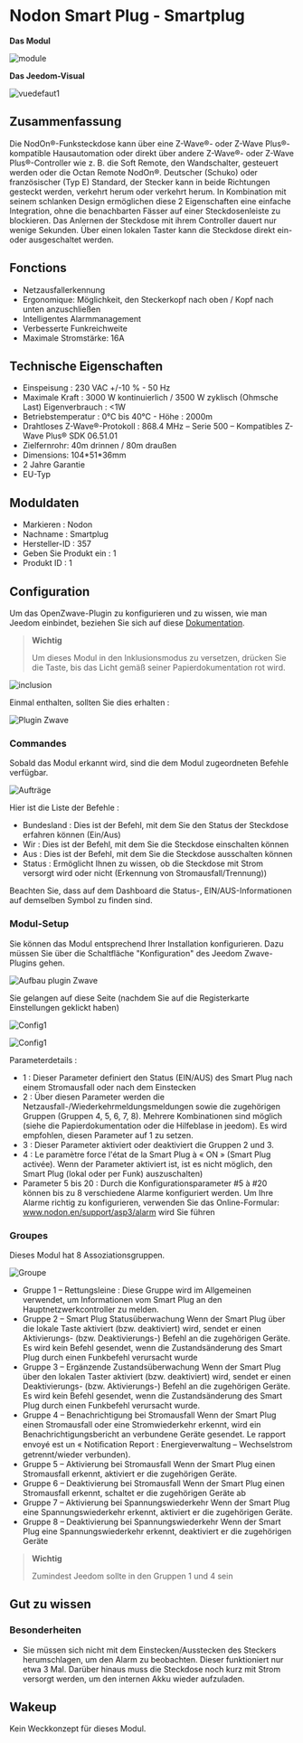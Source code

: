 # Nodon Smart Plug - Smartplug

**Das Modul**

![module](images/nodon.smartplug/module.jpg)

**Das Jeedom-Visual**

![vuedefaut1](images/nodon.smartplug/vuedefaut1.jpg)

## Zusammenfassung

Die NodOn®-Funksteckdose kann über eine Z-Wave®- oder Z-Wave Plus®-kompatible Hausautomation oder direkt über andere Z-Wave®- oder Z-Wave Plus®-Controller wie z. B. die Soft Remote, den Wandschalter, gesteuert werden oder die Octan Remote NodOn®. Deutscher (Schuko) oder französischer (Typ E) Standard, der Stecker kann in beide Richtungen gesteckt werden, verkehrt herum oder verkehrt herum. In Kombination mit seinem schlanken Design ermöglichen diese 2 Eigenschaften eine einfache Integration, ohne die benachbarten Fässer auf einer Steckdosenleiste zu blockieren. Das Anlernen der Steckdose mit ihrem Controller dauert nur wenige Sekunden. Über einen lokalen Taster kann die Steckdose direkt ein- oder ausgeschaltet werden.

## Fonctions

-   Netzausfallerkennung
-   Ergonomique: Möglichkeit, den Steckerkopf nach oben / Kopf nach unten anzuschließen
-   Intelligentes Alarmmanagement
-   Verbesserte Funkreichweite
-   Maximale Stromstärke: 16A

## Technische Eigenschaften

-   Einspeisung : 230 VAC +/-10 % - 50 Hz
-   Maximale Kraft : 3000 W kontinuierlich / 3500 W zyklisch (Ohmsche Last) Eigenverbrauch : &lt;1W
-   Betriebstemperatur : 0°C bis 40°C - Höhe : 2000m
-   Drahtloses Z-Wave®-Protokoll : 868.4 MHz – Serie 500 – Kompatibles Z-Wave Plus® SDK 06.51.01
-   Zielfernrohr: 40m drinnen / 80m draußen
-   Dimensions: 104\*51\*36mm
-   2 Jahre Garantie
-   EU-Typ

## Moduldaten

-   Markieren : Nodon
-   Nachname : Smartplug
-   Hersteller-ID : 357
-   Geben Sie Produkt ein : 1
-   Produkt ID : 1

## Configuration

Um das OpenZwave-Plugin zu konfigurieren und zu wissen, wie man Jeedom einbindet, beziehen Sie sich auf diese [Dokumentation](https://doc.jeedom.com/de_DE/plugins/automation%20protocol/openzwave/).

> **Wichtig**
>
> Um dieses Modul in den Inklusionsmodus zu versetzen, drücken Sie die Taste, bis das Licht gemäß seiner Papierdokumentation rot wird.

![inclusion](images/nodon.smartplug/inclusion.jpg)

Einmal enthalten, sollten Sie dies erhalten :

![Plugin Zwave](images/nodon.smartplug/information.jpg)

### Commandes

Sobald das Modul erkannt wird, sind die dem Modul zugeordneten Befehle verfügbar.

![Aufträge](images/nodon.smartplug/commandes.jpg)

Hier ist die Liste der Befehle :

-   Bundesland : Dies ist der Befehl, mit dem Sie den Status der Steckdose erfahren können (Ein/Aus)
-   Wir : Dies ist der Befehl, mit dem Sie die Steckdose einschalten können
-   Aus : Dies ist der Befehl, mit dem Sie die Steckdose ausschalten können
-   Status : Ermöglicht Ihnen zu wissen, ob die Steckdose mit Strom versorgt wird oder nicht (Erkennung von Stromausfall/Trennung))

Beachten Sie, dass auf dem Dashboard die Status-, EIN/AUS-Informationen auf demselben Symbol zu finden sind.

### Modul-Setup

Sie können das Modul entsprechend Ihrer Installation konfigurieren. Dazu müssen Sie über die Schaltfläche "Konfiguration" des Jeedom Zwave-Plugins gehen.

![Aufbau plugin Zwave](images/plugin/bouton_configuration.jpg)

Sie gelangen auf diese Seite (nachdem Sie auf die Registerkarte Einstellungen geklickt haben)

![Config1](images/nodon.smartplug/config1.jpg)

![Config1](images/nodon.smartplug/config2.jpg)

Parameterdetails :

-   1 : Dieser Parameter definiert den Status (EIN/AUS) des Smart Plug nach einem Stromausfall oder nach dem Einstecken
-   2 : Über diesen Parameter werden die Netzausfall-/Wiederkehrmeldungsmeldungen sowie die zugehörigen Gruppen (Gruppen 4, 5, 6, 7, 8). Mehrere Kombinationen sind möglich (siehe die Papierdokumentation oder die Hilfeblase in jeedom). Es wird empfohlen, diesen Parameter auf 1 zu setzen.
-   3 : Dieser Parameter aktiviert oder deaktiviert die Gruppen 2 und 3.
-   4 : Le paramètre force l'état de la Smart Plug à « ON » (Smart Plug activée). Wenn der Parameter aktiviert ist, ist es nicht möglich, den Smart Plug (lokal oder per Funk) auszuschalten)
-   Parameter 5 bis 20 : Durch die Konfigurationsparameter \#5 à \#20 können bis zu 8 verschiedene Alarme konfiguriert werden. Um Ihre Alarme richtig zu konfigurieren, verwenden Sie das Online-Formular: www.nodon.en/support/asp3/alarm wird Sie führen

### Groupes

Dieses Modul hat 8 Assoziationsgruppen.

![Groupe](images/nodon.smartplug/groupe.jpg)

-   Gruppe 1 – Rettungsleine : Diese Gruppe wird im Allgemeinen verwendet, um Informationen vom Smart Plug an den Hauptnetzwerkcontroller zu melden.
-   Gruppe 2 – Smart Plug Statusüberwachung Wenn der Smart Plug über die lokale Taste aktiviert (bzw. deaktiviert) wird, sendet er einen Aktivierungs- (bzw. Deaktivierungs-) Befehl an die zugehörigen Geräte. Es wird kein Befehl gesendet, wenn die Zustandsänderung des Smart Plug durch einen Funkbefehl verursacht wurde
-   Gruppe 3 – Ergänzende Zustandsüberwachung Wenn der Smart Plug über den lokalen Taster aktiviert (bzw. deaktiviert) wird, sendet er einen Deaktivierungs- (bzw. Aktivierungs-) Befehl an die zugehörigen Geräte. Es wird kein Befehl gesendet, wenn die Zustandsänderung des Smart Plug durch einen Funkbefehl verursacht wurde.
-   Gruppe 4 – Benachrichtigung bei Stromausfall Wenn der Smart Plug einen Stromausfall oder eine Stromwiederkehr erkennt, wird ein Benachrichtigungsbericht an verbundene Geräte gesendet. Le rapport envoyé est un « Notiﬁcation Report : Energieverwaltung – Wechselstrom getrennt/wieder verbunden).
-   Gruppe 5 – Aktivierung bei Stromausfall Wenn der Smart Plug einen Stromausfall erkennt, aktiviert er die zugehörigen Geräte.
-   Gruppe 6 – Deaktivierung bei Stromausfall Wenn der Smart Plug einen Stromausfall erkennt, schaltet er die zugehörigen Geräte ab
-   Gruppe 7 – Aktivierung bei Spannungswiederkehr Wenn der Smart Plug eine Spannungswiederkehr erkennt, aktiviert er die zugehörigen Geräte.
-   Gruppe 8 – Deaktivierung bei Spannungswiederkehr Wenn der Smart Plug eine Spannungswiederkehr erkennt, deaktiviert er die zugehörigen Geräte

> **Wichtig**
>
> Zumindest Jeedom sollte in den Gruppen 1 und 4 sein

## Gut zu wissen

### Besonderheiten

-   Sie müssen sich nicht mit dem Einstecken/Ausstecken des Steckers herumschlagen, um den Alarm zu beobachten. Dieser funktioniert nur etwa 3 Mal. Darüber hinaus muss die Steckdose noch kurz mit Strom versorgt werden, um den internen Akku wieder aufzuladen.

## Wakeup

Kein Weckkonzept für dieses Modul.
